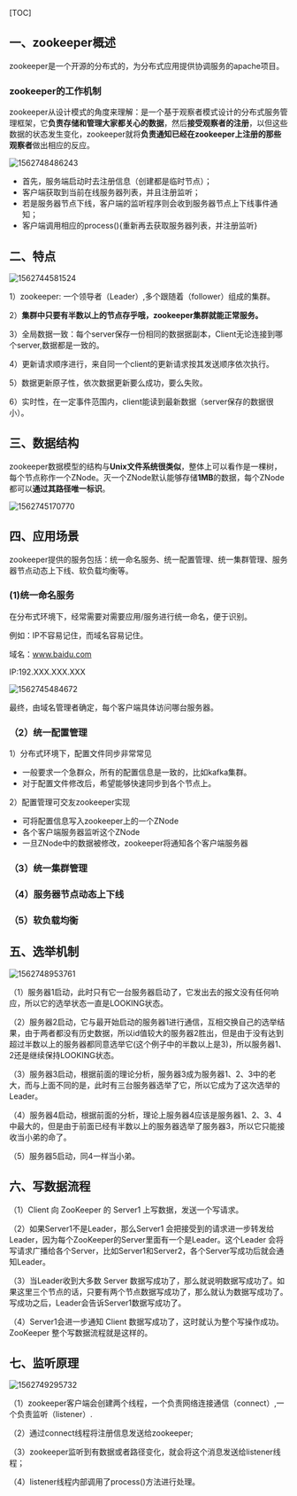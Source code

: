 [TOC]

## 一、zookeeper概述

zookeeper是一个开源的分布式的，为分布式应用提供协调服务的apache项目。

### zookeeper的工作机制

zookeeper从设计模式的角度来理解：是一个基于观察者模式设计的分布式服务管理框架，它**负责存储和管理大家都关心的数据**，然后**接受观察者的注册**，以但这些数据的状态发生变化，zookeeper就将**负责通知已经在zookeeper上注册的那些观察者**做出相应的反应。

![1562748486243](assets/1562748486243.png)

- 首先，服务端启动时去注册信息（创建都是临时节点）；
- 客户端获取到当前在线服务器列表，并且注册监听；
- 若是服务器节点下线，客户端的监听程序则会收到服务器节点上下线事件通知；
- 客户端调用相应的process(){重新再去获取服务器列表，并注册监听}

## 二、特点

![1562744581524](./assets/1562744581524.png)

1）zookeeper: 一个领导者（Leader）,多个跟随着（follower）组成的集群。

2）**集群中只要有半数以上的节点存乎哦，zookeeper集群就能正常服务。**

3）全局数据一致：每个server保存一份相同的数据据副本，Client无论连接到哪个server,数据都是一致的。

4）更新请求顺序进行，来自同一个client的更新请求按其发送顺序依次执行。

5）数据更新原子性，依次数据更新要么成功，要么失败。

6）实时性，在一定事件范围内，client能读到最新数据（server保存的数据很小）。

## 三、数据结构

zookeeper数据模型的结构与**Unix文件系统很类似**，整体上可以看作是一棵树，每个节点称作一个ZNode。灭一个ZNode默认能够存储**1MB**的数据，每个ZNode都可以**通过其路径唯一标识**。

![1562745170770](./assets/1562745170770.png)

## 四、应用场景

zookeeper提供的服务包括：统一命名服务、统一配置管理、统一集群管理、服务器节点动态上下线、软负载均衡等。

### (1)统一命名服务

在分布式环境下，经常需要对需要应用/服务进行统一命名，便于识别。

例如：IP不容易记住，而域名容易记住。

域名：www.baidu.com 

IP:192.XXX.XXX.XXX

![1562745484672](./assets/1562745484672.png)

最终，由域名管理者确定，每个客户端具体访问哪台服务器。

### （2）统一配置管理

1）分布式环境下，配置文件同步非常常见

- 一般要求一个急群众，所有的配置信息是一致的，比如kafka集群。
- 对于配置文件修改后，希望能够快速同步到各个节点上。

2）配置管理可交友zookeeper实现

- 可将配置信息写入zookeeper上的一个ZNode
- 各个客户端服务器监听这个ZNode
- 一旦ZNode中的数据被修改，zookeeper将通知各个客户端服务器

### （3）统一集群管理

### （4）服务器节点动态上下线

### （5）软负载均衡

## 五、选举机制

![1562748953761](assets/1562748953761.png)

（1）服务器1启动，此时只有它一台服务器启动了，它发出去的报文没有任何响应，所以它的选举状态一直是LOOKING状态。

（2）服务器2启动，它与最开始启动的服务器1进行通信，互相交换自己的选举结果，由于两者都没有历史数据，所以id值较大的服务器2胜出，但是由于没有达到超过半数以上的服务器都同意选举它(这个例子中的半数以上是3)，所以服务器1、2还是继续保持LOOKING状态。

（3）服务器3启动，根据前面的理论分析，服务器3成为服务器1、2、3中的老大，而与上面不同的是，此时有三台服务器选举了它，所以它成为了这次选举的Leader。

（4）服务器4启动，根据前面的分析，理论上服务器4应该是服务器1、2、3、4中最大的，但是由于前面已经有半数以上的服务器选举了服务器3，所以它只能接收当小弟的命了。

（5）服务器5启动，同4一样当小弟。

## 六、写数据流程

（1）Client 向 ZooKeeper 的 Server1 上写数据，发送一个写请求。

（2）如果Server1不是Leader，那么Server1 会把接受到的请求进一步转发给Leader，因为每个ZooKeeper的Server里面有一个是Leader。这个Leader 会将写请求广播给各个Server，比如Server1和Server2，各个Server写成功后就会通知Leader。

（3）当Leader收到大多数 Server 数据写成功了，那么就说明数据写成功了。如果这里三个节点的话，只要有两个节点数据写成功了，那么就认为数据写成功了。写成功之后，Leader会告诉Server1数据写成功了。

（4）Server1会进一步通知 Client 数据写成功了，这时就认为整个写操作成功。ZooKeeper 整个写数据流程就是这样的。

## 七、监听原理

![1562749295732](assets/1562749295732.png)

（1）zookeeper客户端会创建两个线程，一个负责网络连接通信（connect）,一个负责监听（listener）.

（2）通过connect线程将注册信息发送给zookeeper;

（3）zookeeper监听到有数据或者路径变化，就会将这个消息发送给listener线程；

（4）listener线程内部调用了process()方法进行处理。


